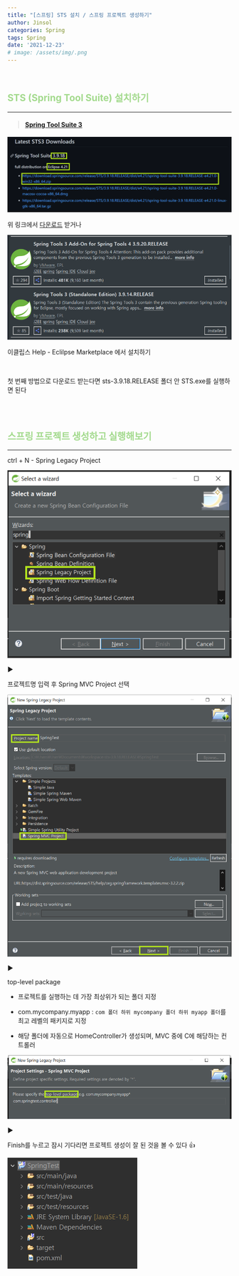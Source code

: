 ```yaml
---
title: "[스프링] STS 설치 / 스프링 프로젝트 생성하기"
author: Jinsol
categories: Spring
tags: Spring
date: '2021-12-23'
# image: /assets/img/.png
---
```


<br>

## <span style="color:#A3DA8D">STS (Spring Tool Suite) 설치하기</span>
<hr>

> #### [Spring Tool Suite 3](https://github.com/spring-projects/toolsuite-distribution/wiki/Spring-Tool-Suite-3)

![](/assets/img/sts01.png)

위 링크에서 [다운로드](https://download.springsource.com/release/STS/3.9.18.RELEASE/dist/e4.21/spring-tool-suite-3.9.18.RELEASE-e4.21.0-win32-x86_64.zip) 받거나

![](/assets/img/sts02.png)

이클립스 Help - Eclilpse Marketplace 에서 설치하기

<br>

첫 번째 방법으로 다운로드 받는다면 sts-3.9.18.RELEASE 폴더 안 STS.exe를 실행하면 된다


<br>
<br>

## <span style="color:#A3DA8D">스프링 프로젝트 생성하고 실행해보기</span>
<hr>

ctrl + N - Spring Legacy Project

![](/assets/img/sts03.png)

▶

프로젝트명 입력 후 Spring MVC Project 선택

![](/assets/img/sts04.png)

▶

top-level package

- 프로젝트를 실행하는 데 가장 최상위가 되는 폴더 지정

- com.mycompany.myapp : `com 폴더 하위 mycompany 폴더 하위 myapp 폴더`를 최고 레벨의 패키지로 지정

- 해당 폴더에 자동으로 HomeController가 생성되며, MVC 중에 C에 해당하는 컨트롤러

![](/assets/img/sts05.png)

▶

Finish를 누르고 잠시 기다리면 프로젝트 생성이 잘 된 것을 볼 수 있다 👍

![](/assets/img/sts06.png)
